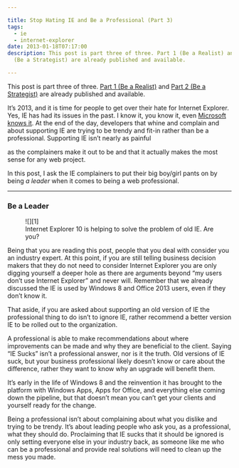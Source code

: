 ```yaml
---

title: Stop Hating IE and Be a Professional (Part 3)
tags:
  - ie
  - internet-explorer
date: 2013-01-18T07:17:00
description: This post is part three of three. Part 1 (Be a Realist) and Part 2
  (Be a Strategist) are already published and available.

---
```


[1]: ie10_logo.png

This post is part three of three. [Part 1 (Be a Realist)](http://www.davidwesst.com/stop-hating-ie-and-be-a-professional-part-1) and [Part 2 (Be a Strategist)](http://www.davidwesst.com/stop-hating-ie-and-be-a-professional-part-2) are already published and available.

It’s 2013, and it is time for people to get over their hate for Internet Explorer. Yes, IE has had its issues in the past. I know it, you know it, even [Microsoft knows it](http://www.ie6countdown.com/). At the end of the day, developers that whine and complain and about supporting IE are trying to be trendy and fit-in rather than be a professional. Supporting IE isn’t nearly as painful 

as the complainers make it out to be and that it actually makes the most sense for any web project. 

In this post, I ask the IE complainers to put their big boy/girl pants on by being _a leader_ when it comes to being a web professional. 

* * *

### Be a Leader

<figure>  
![][1]
<figcaption>Internet Explorer 10 is helping to solve the problem of old IE. Are you?</figcaption>  
</figure>

Being that you are reading this post, people that you deal with consider you an industry expert. At this point, if you are still telling business decision makers that they do not need to consider Internet Explorer you are only digging yourself a deeper hole as there are arguments beyond “my users don’t use Internet Explorer” and never will. Remember that we already discussed the IE is used by Windows 8 and Office 2013 users, even if they don’t know it.

That aside, if you are asked about supporting an old version of IE the professional thing to do isn’t to ignore IE, rather recommend a better version IE to be rolled out to the organization. 

A professional is able to make recommendations about where improvements can be made and why they are beneficial to the client. Saying “IE Sucks” isn’t a professional answer, nor is it the truth. Old versions of IE suck, but your business professional likely doesn’t know or care about the difference, rather they want to know why an upgrade will benefit them. 

It’s early in the life of Windows 8 and the reinvention it has brought to the platform with Windows Apps, Apps for Office, and everything else coming down the pipeline, but that doesn’t mean you can’t get your clients and yourself ready for the change.  

Being a professional isn’t about complaining about what you dislike and trying to be trendy. It’s about leading people who ask you, as a professional, what they should do. Proclaiming that IE sucks that it should be ignored is only setting everyone else in your industry back, as someone like me who can be a professional and provide real solutions will need to clean up the mess you made. 